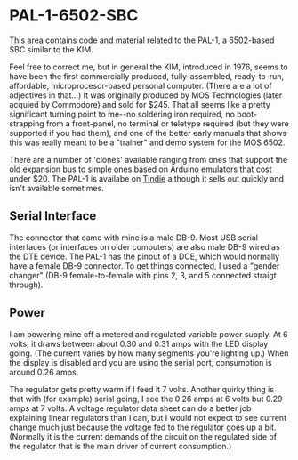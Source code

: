 # PAL-1-6502-SBC

This area contains code and material related to the PAL-1, a 6502-based SBC similar to the KIM.

Feel free to correct me, but in general the KIM, introduced in 1976, seems to have been the first commercially produced, fully-assembled, ready-to-run, affordable, microprocesor-based personal computer. (There are a lot of adjectives in that...) It was originally produced by MOS Technologies (later acquied by Commodore) and sold for $245. That all seems like a pretty significant turning point to me--no soldering iron required, no boot-strapping from a front-panel, no terminal or teletype required (but they were supported if you had them), and one of the better early manuals that shows this was really meant to be a "trainer" and demo system for the MOS 6502.

There are a number of 'clones' available ranging from ones that support the old expansion bus to simple ones based on Arduino emulators that cost under $20. The PAL-1 is availabe on [Tindie](https://www.tindie.com/products/tkoak/pal-1-a-mos-6502-powered-computer-kit/) although it sells out quickly and isn't available sometimes.


## Serial Interface

The connector that came with mine is a male DB-9. Most USB serial interfaces (or interfaces on older computers) are also male DB-9 wired as the DTE device. The PAL-1 has the pinout of a DCE, which would normally have a female DB-9 connector. To get things connected, I used a "gender changer" (DB-9 female-to-female with pins 2, 3, and 5 connected straigt through).


## Power

I am powering mine off a metered and regulated variable power supply. At 6 volts, it draws between about 0.30 and 0.31 amps with the LED display going. (The current varies by how many segments you're lighting up.) When the display is disabled and you are using the serial port, consumption is around 0.26 amps.

The regulator gets pretty warm if I feed it 7 volts. Another quirky thing is that with (for example) serial going, I see the 0.26 amps at 6 volts but 0.29 amps at 7 volts. A voltage regulator data sheet can do a better job explaining linear regulators than I can, but I would not expect to see current change much just because the voltage fed to the regulator goes up a bit. (Normally it is the current demands of the circuit on the regulated side of the regulator that is the main driver of current consumption.)
